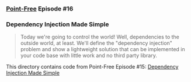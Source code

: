 ### [Point-Free](https://www.pointfree.co) Episode #16

### Dependency Injection Made Simple

> Today we're going to control the world! Well, dependencies to the outside world, at least. We'll define the "dependency injection" problem and show a lightweight solution that can be implemented in your code base with little work and no third party library.

This directory contains code from Point-Free Episode #15:
[Dependency Injection Made Simple](https://www.pointfree.co/episodes/ep16-dependency-injection-made-simple)
